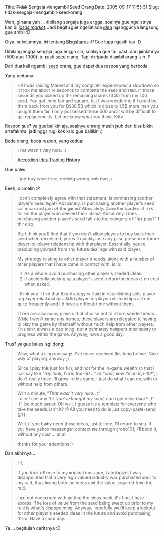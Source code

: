 Title: <del>Tidak</del> Sengaja Mengambil Seed Orang
Date: 2005-09-17 11:55:31
Slug: tidak-sengaja-mengambil-seed-orang

[seed]: http://www.id-blogshares.jagoan.net/index.php?title=Seed

Wah, gimana yah ... dibilang sengaja juga engga, soalnya gue ngeliatnya kan di [*ideas market*](http://blogshares.com/ideas.php). Jadi begitu gue ngeliat ada [*idea*](http://www.id-blogshares.jagoan.net/index.php?title=Idea) nganggur ya langsung gue ambil :D

Oiya, sebelumnya, ini tentang [Blogshares](http://blogshares.com/?referer=28257) :P Gue lupa ngasih tau :D

Dibilang engga sengaja juga engga sih, soalnya gue tau pasti dari jumlahnya (500 atau 1000) itu pasti [seed][] orang. Tapi daripada diambil orang lain :P

Dari dua kali ngambil [seed][] orang, gue dapet dua respon yang berbeda.


Yang pertama:

> Hi! I was raiding Marvel and my computer experienced a slowdown so it took me about 14 seconds to complete the seed and raid.  In those seconds you picked up the remaining shares (340) from my 500 seed.  You got them fair and square, but I was wondering if I could by them back from you for B$38.5B which is close to 1.5B more than you bought them for.  I only possessed those 500 and it will be difficult to get replacements.  Let me know what you think.  Kitty

Respon gue? ya gue balikin aja, soalnya emang masih jauh dari bisa bikin artefaknya, jadi ngga rugi kok kalo gue bailikin :)

Beda orang, beda respon, yang kedua:

> That wasn't very nice. :(
>
>[Accordion Idea Trading History](http://blogshares.com/industries.trading.php?view=trade&day=today&id=850)

Gue bales:

>  I just buy what I see, nothing wrong with that ;)

Eeeh, diomelin :P

> I don't completely agree with that statement. Is purchasing another player's seed legal? Absolutely. Is purchasing another player's seed common and part of the game? Absolutely. Does the burden of risk fall on the player who seeded their ideas? Absolutely. Does purchasing another player's seed fall into the category of "fair play?" I think so.
>
> But I think you'll find that if you don't allow players to buy back their seed when requested, you will quickly lose any past, present or future player-to-player relationship with that player. Essentially, you're precluding yourself from any future dealings with said player.
>
> My strategy relating to other player's seeds, along with a number of other players that I have come in contact with, is to:
>
> 1. As a whole, avoid purchasing other player's seeded ideas.
> 2. If accidently picking up a player's seed, return the ideas at no cost when asked.
>
>I think you'll find that this strategy will aid in establishing solid player-to-player relationships. Solid player-to-player relationships aid me quite frequently and I'd have a difficult time without them.
>
>There are also many players that choose not to return seeded ideas. While I won't name any names, these players are relegated to having to play the game by themself without much help from other players. This isn't always a bad thing, but it definately hampers their ability to progress within the game. Anyway, have a good day.

Trus? ya gue bales lagi dong:

> Wow, what a long message. I've never received this long before. Nice way of playing, anyway ;)
>
> Since I play this just for fun, and not for the in-game wealth so that I can say like *"hey look, I'm in top-50 ..."* or *"cool, now I'm in top-10!"*, I don't really hope I'll grow in this game. I just do what I can do, with or without help from others.
>
> Wait a minute, *"That wasn't very nice. :("*  
I don't see any *"hi, you've bought my seed, can I get mine back? :)"*. It'll be much easier. Oh well, I guess it's a template for everyone who take the seeds, isn't it? :P
All you need to do is just copy-paste-send (j/k)
>
> Well, if you badly need those ideas, just tell me, I'll return to you. If you have yahoo messenger, contact me through groho101, I'll bond it, without any cost ... at all.
>
> thanks for your attentions :)

Dan akhirnya ...

> Hi,
> 
>If you took offense to my original message, I apologize. I was disappointed that a very high valued industry was purchased prior to my raid, thus losing both the ideas and the value acquired from the raid.
>
> I am not concerned with getting the ideas back, it's fine, I have excess. The loss of value from the seed being swept up prior to my raid is what's disappointing. Anyway, hopefully you'll keep a lookout for other player's seeded ideas in the future and avoid purchasing them. Have a good day.

Ya ... begitulah ceritanya :D